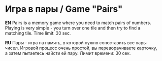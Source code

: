 # Игра в пары / Game "Pairs"

<b>EN</b> Pairs is a memory game where you need to match pairs of numbers. Playing is very simple - you turn over one tile and then try to find a matching tile. Time limit: 30 sec.

<b>RU</b> Пары - игра на память, в которой нужно сопоставить все пары чисел. Игровой процесс очень простой, вы переворачиваете карточку, а затем пытаетесь найсти ей пару. Лимит времени: 30 сек.
